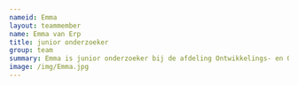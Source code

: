 ```yaml
---
nameid: Emma
layout: teammember
name: Emma van Erp
title: junior onderzoeker
group: team
summary: Emma is junior onderzoeker bij de afdeling Ontwikkelings- en Onderwijspychologie aan de universiteit Leiden.
image: /img/Emma.jpg
---
```

